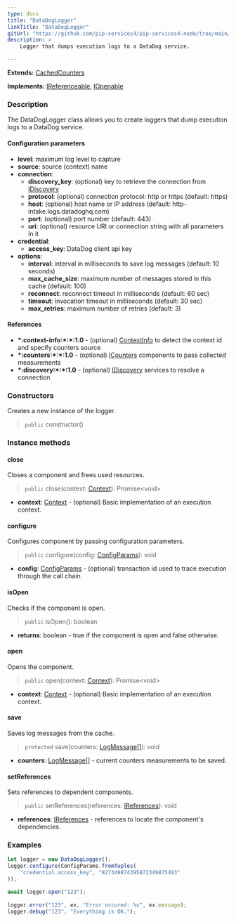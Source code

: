 ```yaml
---
type: docs
title: "DataDogLogger"
linkTitle: "DataDogLogger"
gitUrl: "https://github.com/pip-services4/pip-services4-node/tree/main/pip-services4-datadog-node"
description: >
    Logger that dumps execution logs to a DataDog service.

---
```


**Extends:** [CachedCounters](../../../observability/count/cached_counters/)

**Implements:** [IReferenceable](../../../components/refer/ireferenceable), [IOpenable](../../../components/run/iopenable)

### Description
The DataDogLogger class allows you to create loggers that dump execution logs to a DataDog service.


#### Configuration parameters

- **level**: maximum log level to capture
- **source**: source (context) name
- **connection**:
    - **discovery_key**: (optional) key to retrieve the connection from [IDiscovery](../../../config/connect/idiscovery)
    - **protocol**: (optional) connection protocol: http or https (default: https)
    - **host**: (optional) host name or IP address (default: http-intake.logs.datadoghq.com)
    - **port**: (optional) port number (default: 443)
    - **uri**: (optional) resource URI or connection string with all parameters in it
- **credential**:
    - **access_key**: DataDog client api key
- **options**:
    - **interval**: interval in milliseconds to save log messages (default: 10 seconds)
    - **max_cache_size**: maximum number of messages stored in this cache (default: 100)
    - **reconnect**: reconnect timeout in milliseconds (default: 60 sec)
    - **timeout**: invocation timeout in milliseconds (default: 30 sec)
    - **max_retries**: maximum number of retries (default: 3)



#### References

- **\*:context-info:\*:\*:1.0** - (optional) [ContextInfo](../../../components/context/context_info) to detect the context id and specify counters source
- **\*:counters:\*:\*:1.0** - (optional) [ICounters](../../../observability/count/icounters) components to pass collected measurements
- **\*:discovery:\*:\*:1.0** - (optional) [IDiscovery](../../../config/connect/idiscovery) services to resolve a connection

### Constructors
Creates a new instance of the logger.

> `public` constructor()


### Instance methods

#### close
Closes a component and frees used resources.

> `public` close(context: [Context](../../../components/context/context)): Promise\<void\>

- **context**: [Context](../../../components/context/context) - (optional) Basic implementation of an execution context.


#### configure
Configures component by passing configuration parameters.

> `public` configure(config: [ConfigParams](../../../components/config/config_params)): void

- **config**: [ConfigParams](../../../components/config/config_params) - (optional) transaction id used to trace execution through the call chain.

#### isOpen
Checks if the component is open.

> `public` isOpen(): boolean

- **returns**: boolean - true if the component is open and false otherwise.


#### open
Opens the component.

> `public` open(context: [Context](../../../components/context/context)): Promise\<void\>

- **context**: [Context](../../../components/context/context) - (optional) Basic implementation of an execution context.


#### save
Saves log messages from the cache.

> `protected` save(counters: [LogMessage[]](../../../observability/log/log_message)): void

- **counters**: [LogMessage[]](../../../observability/log/log_message) - current counters measurements to be saved.


#### setReferences
Sets references to dependent components.

> `public` setReferences(references: [IReferences](../../../components/refer/ireferences)): void

- **references**: [IReferences](../../../components/refer/ireferences) - references to locate the component's dependencies.


### Examples

```typescript
let logger = new DataDogLogger();
logger.configure(ConfigParams.fromTuples(
    "credential.access_key", "827349874395872349875493"
));

await logger.open("123");
   
logger.error("123", ex, "Error occured: %s", ex.message);
logger.debug("123", "Everything is OK.");
```
